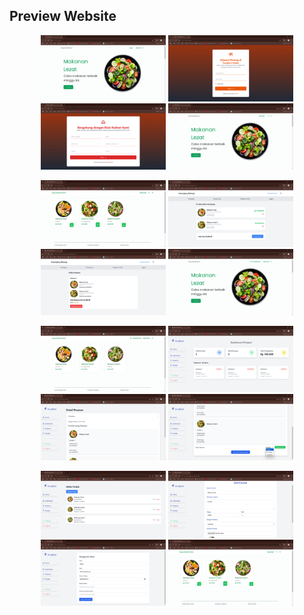 ## Preview Website

<p align="center">
  <img src="public/preview/tampilan1.png" alt="tampilan1.png" width="200">
  <img src="public/preview/tampilan2.png" alt="tampilan2.png" width="200">
  <img src="public/preview/tampilan3.png" alt="tampilan3.png" width="200">
  <img src="public/preview/tampilan4.png" alt="tampilan4.png" width="200">
</p>

<p align="center">
  <img src="public/preview/tampilan5.png" alt="tampilan5.png" width="200">
  <img src="public/preview/tampilan6.png" alt="tampilan6.png" width="200">
  <img src="public/preview/tampilan7.png" alt="tampilan7.png" width="200">
  <img src="public/preview/tampilan8.png" alt="tampilan8.png" width="200">
</p>

<p align="center">
  <img src="public/preview/tampilan9.png" alt="tampilan9.png" width="200">
  <img src="public/preview/tampilan10.png" alt="tampilan10.png" width="200">
  <img src="public/preview/tampilan11.png" alt="tampilan11.png" width="200">
  <img src="public/preview/tampilan12.png" alt="tampilan12.png" width="200">
</p>

<p align="center">
  <img src="public/preview/tampilan13.png" alt="tampilan13.png" width="200">
  <img src="public/preview/tampilan14.png" alt="tampilan14.png" width="200">
  <img src="public/preview/tampilan15.png" alt="tampilan15.png" width="200">
  <img src="public/preview/tampilan16.png" alt="tampilan16.png" width="200">
</p>

